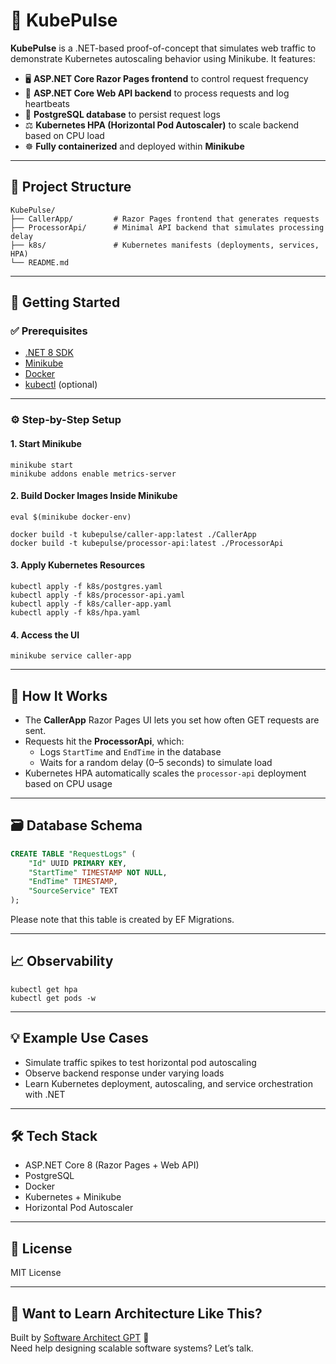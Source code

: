 # 🚀 KubePulse

**KubePulse** is a .NET-based proof-of-concept that simulates web traffic to demonstrate Kubernetes autoscaling behavior using Minikube. It features:

* 🖥️ **ASP.NET Core Razor Pages frontend** to control request frequency
* 🧠 **ASP.NET Core Web API backend** to process requests and log heartbeats
* 🐘 **PostgreSQL database** to persist request logs
* ⚖️ **Kubernetes HPA (Horizontal Pod Autoscaler)** to scale backend based on CPU load
* ☸️ **Fully containerized** and deployed within **Minikube**

* * *

## 📁 Project Structure

    KubePulse/
    ├── CallerApp/         # Razor Pages frontend that generates requests
    ├── ProcessorApi/      # Minimal API backend that simulates processing delay
    ├── k8s/               # Kubernetes manifests (deployments, services, HPA)
    └── README.md
    

* * *

## 🚀 Getting Started

### ✅ Prerequisites

* [.NET 8 SDK](https://dotnet.microsoft.com/)
* [Minikube](https://minikube.sigs.k8s.io/)
* [Docker](https://www.docker.com/)
* [kubectl](https://kubernetes.io/docs/tasks/tools/) (optional)

* * *

### ⚙️ Step-by-Step Setup

#### 1\. Start Minikube

    minikube start
    minikube addons enable metrics-server
    

#### 2\. Build Docker Images Inside Minikube

    eval $(minikube docker-env)
    
    docker build -t kubepulse/caller-app:latest ./CallerApp
    docker build -t kubepulse/processor-api:latest ./ProcessorApi
    

#### 3\. Apply Kubernetes Resources

    kubectl apply -f k8s/postgres.yaml
    kubectl apply -f k8s/processor-api.yaml
    kubectl apply -f k8s/caller-app.yaml
    kubectl apply -f k8s/hpa.yaml
    

#### 4\. Access the UI

    minikube service caller-app
    

* * *

## 🧠 How It Works

* The **CallerApp** Razor Pages UI lets you set how often GET requests are sent.
* Requests hit the **ProcessorApi**, which:
  * Logs `StartTime` and `EndTime` in the database
  * Waits for a random delay (0–5 seconds) to simulate load
* Kubernetes HPA automatically scales the `processor-api` deployment based on CPU usage

* * *

## 🗃️ Database Schema

```SQL
CREATE TABLE "RequestLogs" (
    "Id" UUID PRIMARY KEY,
    "StartTime" TIMESTAMP NOT NULL,
    "EndTime" TIMESTAMP,
    "SourceService" TEXT
);
```

Please note that this table is created by EF Migrations.

* * *

## 📈 Observability

    kubectl get hpa
    kubectl get pods -w
    

* * *

## 💡 Example Use Cases

* Simulate traffic spikes to test horizontal pod autoscaling
* Observe backend response under varying loads
* Learn Kubernetes deployment, autoscaling, and service orchestration with .NET

* * *

## 🛠 Tech Stack

* ASP.NET Core 8 (Razor Pages + Web API)
* PostgreSQL
* Docker
* Kubernetes + Minikube
* Horizontal Pod Autoscaler

* * *

## 📄 License

MIT License

* * *

## 🧠 Want to Learn Architecture Like This?

Built by [Software Architect GPT](https://sammuti.com) 🤖  
Need help designing scalable software systems? Let’s talk.
